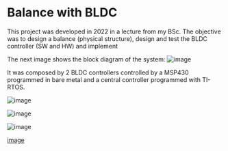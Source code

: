 # Balance with BLDC 
This project was developed in 2022 in a lecture from my BSc. The objective was to design a balance (physical structure), design and test the BLDC controller (SW and HW) and implement 

The next image shows the block diagram of the system:
![image](https://github.com/user-attachments/assets/9ebaade4-612b-4dfe-baa9-0b50d49b84cc)

It was composed by 2 BLDC controllers controlled by a MSP430 programmed in bare metal and a central controller programmed with TI-RTOS. 


![image](https://github.com/user-attachments/assets/0e59a497-1595-4fd0-be35-c5ec9411361d)


![image](https://github.com/user-attachments/assets/751235b9-0593-4fd5-a551-075cee9f3c7f)


![image](https://github.com/user-attachments/assets/06aaa2a7-ce82-4ea9-b542-1953a68dc476)


[image](https://github.com/user-attachments/assets/d4cd81b0-a341-4ce9-88af-673c4594db42)

